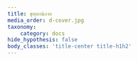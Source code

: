 ```yaml
---
title: ขุทฺทกนิกาย
media_order: d-cover.jpg
taxonomy:
    category: docs
hide_hypothesis: false
body_classes: 'title-center title-h1h2'
---
```


